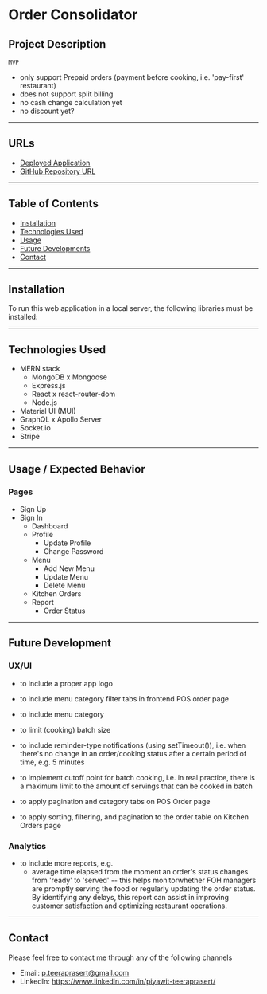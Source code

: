 # **Order Consolidator**

## **Project Description**

`MVP`
- only support Prepaid orders (payment before cooking, i.e. 'pay-first' restaurant)
- does not support split billing
- no cash change calculation yet
- no discount yet?


---
## **URLs**
- [Deployed Application]()
- [GitHub Repository URL]()

---
## **Table of Contents**
- [Installation](#installation)
- [Technologies Used](#technologies-used)
- [Usage](#usage--expected-behavior)
- [Future Developments](#future-development)
- [Contact](#contact)

---
## **Installation**
To run this web application in a local server, the following libraries must be installed:




---
## **Technologies Used**
- MERN stack
    - MongoDB x Mongoose
    - Express.js
    - React x react-router-dom
    - Node.js
- Material UI (MUI)
- GraphQL x Apollo Server
- Socket.io
- Stripe

---
## **Usage / Expected Behavior**

### Pages
- Sign Up
- Sign In
    - Dashboard
    - Profile
        - Update Profile
        - Change Password
    - Menu
        - Add New Menu
        - Update Menu
        - Delete Menu
    - Kitchen Orders
    - Report
        - Order Status 

---
## **Future Development**

### UX/UI
- to include a proper app logo
- to include menu category filter tabs in frontend POS order page
- to include menu category
- to limit (cooking) batch size


- to include reminder-type notifications (using setTimeout()), i.e. when there's no change in an order/cooking status after a certain period of time, e.g. 5 minutes
- to implement cutoff point for batch cooking, i.e. in real practice, there is a maximum limit to the amount of servings that can be cooked in batch
- to apply pagination and category tabs on POS Order page
- to apply sorting, filtering, and pagination to the order table on Kitchen Orders page

### Analytics
- to include more reports, e.g.
    - average time elapsed from the moment an order's status changes from 'ready' to 'served' -- this helps monitorwhether FOH managers are promptly serving the food or regularly updating the order status.  By identifying any delays, this report can assist in improving customer satisfaction and optimizing restaurant operations.

---
## **Contact**

Please feel free to contact me through any of the following channels
- Email: p.teeraprasert@gmail.com 
- LinkedIn: https://www.linkedin.com/in/piyawit-teeraprasert/
